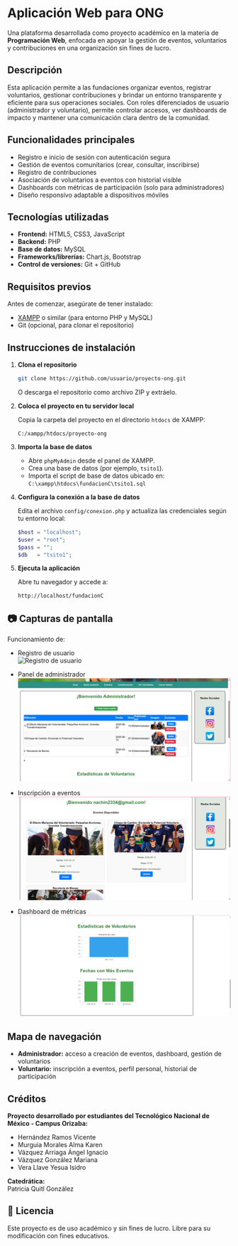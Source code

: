 # Aplicación Web para ONG

Una plataforma desarrollada como proyecto académico en la materia de **Programación Web**, enfocada en apoyar la gestión de eventos, voluntarios y contribuciones en una organización sin fines de lucro.

## Descripción

Esta aplicación permite a las fundaciones organizar eventos, registrar voluntarios, gestionar contribuciones y brindar un entorno transparente y eficiente para sus operaciones sociales. Con roles diferenciados de usuario (administrador y voluntario), permite controlar accesos, ver dashboards de impacto y mantener una comunicación clara dentro de la comunidad.

##  Funcionalidades principales

- Registro e inicio de sesión con autenticación segura
- Gestión de eventos comunitarios (crear, consultar, inscribirse)
- Registro de contribuciones 
- Asociación de voluntarios a eventos con historial visible
- Dashboards con métricas de participación (solo para administradores)
- Diseño responsivo adaptable a dispositivos móviles

## Tecnologías utilizadas

- **Frontend:** HTML5, CSS3, JavaScript
- **Backend:** PHP
- **Base de datos:** MySQL
- **Frameworks/librerías:** Chart.js, Bootstrap
- **Control de versiones:** Git + GitHub

##  Requisitos previos

Antes de comenzar, asegúrate de tener instalado:

- [XAMPP](https://www.apachefriends.org/index.html) o similar (para entorno PHP y MySQL)
- Git (opcional, para clonar el repositorio)

## Instrucciones de instalación

1. **Clona el repositorio**

   ```bash
   git clone https://github.com/usuario/proyecto-ong.git
   ```

   O descarga el repositorio como archivo ZIP y extráelo.

2. **Coloca el proyecto en tu servidor local**

   Copia la carpeta del proyecto en el directorio `htdocs` de XAMPP:

   ```
   C:/xampp/htdocs/proyecto-ong
   ```

3. **Importa la base de datos**

   - Abre `phpMyAdmin` desde el panel de XAMPP.
   - Crea una base de datos (por ejemplo, `tsito1`).
   - Importa el script de base de datos ubicado en:  
     `C:\xampp\htdocs\fundacionC\tsito1.sql`

4. **Configura la conexión a la base de datos**

   Edita el archivo `config/conexion.php` y actualiza las credenciales según tu entorno local:

   ```php
   $host = "localhost";
   $user = "root";
   $pass = "";
   $db   = "tsito1";
   ```

5. **Ejecuta la aplicación**

   Abre tu navegador y accede a:

   ```
   http://localhost/fundacionC
   ```

## 📷 Capturas de pantalla

Funcionamiento de:


- Registro de usuario  
   ![Registro de usuario](Cimg-funcionamiento\Registro-usuario.png)

- Panel de administrador  
   ![Panel de administrador](img-funcionamiento\Panel-Admi.png)

- Inscripción a eventos
   ![Eventos](img-funcionamiento\Inscripcion-eventos.png)

- Dashboard de métricas
   ![Métricas](img-funcionamiento\Metricas.png)

## Mapa de navegación

- **Administrador:** acceso a creación de eventos, dashboard, gestión de voluntarios
- **Voluntario:** inscripción a eventos, perfil personal, historial de participación

##  Créditos

**Proyecto desarrollado por estudiantes del Tecnológico Nacional de México - Campus Orizaba:**

- Hernández Ramos Vicente 
- Murguia Morales Alma Karen  
- Vázquez Arriaga Ángel Ignacio  
- Vázquez González Mariana 
- Vera Llave Yesua Isidro  

**Catedrática:**  
Patricia Quitl González

## 📄 Licencia

Este proyecto es de uso académico y sin fines de lucro. Libre para su modificación con fines educativos.
